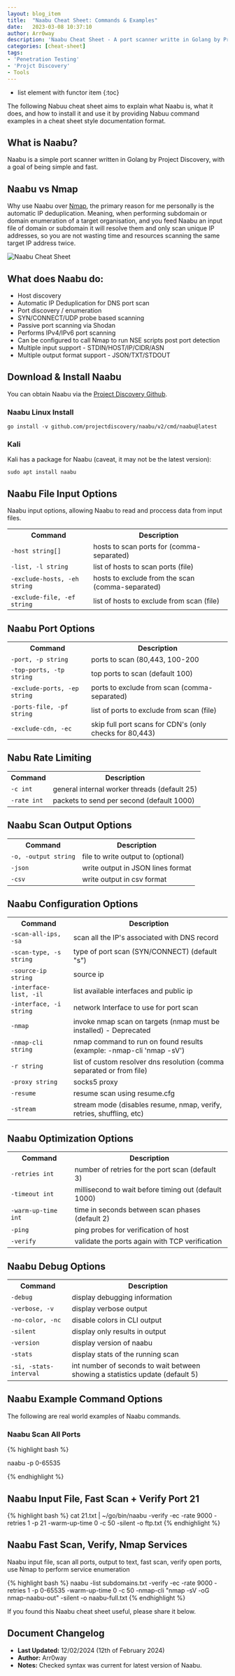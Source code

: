 ```yaml
---
layout: blog_item
title:  "Naabu Cheat Sheet: Commands & Examples"
date:   2023-03-08 10:37:10
author: Arr0way
description: 'Naabu Cheat Sheet - A port scanner writte in Golang by Project Discovery. What is it, and how to use it with command examples.'
categories: [cheat-sheet]
tags:
- 'Penetration Testing'
- 'Projct Discovery'
- Tools
---
```


* list element with functor item
{:toc}

The following Nabuu cheat sheet aims to explain what Naabu is, what it does, and how to install it and use it by providing Nabuu command examples in a cheat sheet style documentation format.

## What is Naabu?

Naabu is a simple port scanner written in Golang by Project Discovery, with a goal of being simple and fast.

## Naabu vs Nmap 

Why use Naabu over [Nmap](https://highon.coffee/blog/nmap-cheat-sheet/), the primary reason for me personally is the automatic IP deduplication. Meaning, when performing subdomain or domain enumeration of a target organisation, and you feed Naabu an input file of domain or subdomain it will resolve them and only scan unique IP addresses, so you are not wasting time and resources scanning the same target IP address twice. 

![Naabu Cheat Sheet](/img/naabu-command-cheat-sheet.jpg)

## What does Naabu do:

* Host discovery
* Automatic IP Deduplication for DNS port scan
* Port discovery / enumeration
* SYN/CONNECT/UDP probe based scanning
* Passive port scanning via Shodan
* Performs IPv4/IPv6 port scanning
* Can be configured to call Nmap to run NSE scripts post port detection
* Multiple input support - STDIN/HOST/IP/CIDR/ASN
* Multiple output format support - JSON/TXT/STDOUT

## Download & Install Naabu

You can obtain Naabu via the [Project Discovery Github](https://github.com/projectdiscovery/naabu).  

### Naabu Linux Install 

```
go install -v github.com/projectdiscovery/naabu/v2/cmd/naabu@latest
```

### Kali

Kali has a package for Naabu (caveat, it may not be the latest version):

```
sudo apt install naabu
```


<div class="mobile-side-scroller">
  <h2>Naabu File Input Options</h2>
  <p>Naabu input options, allowing Naabu to read and proccess data from input files. </p>
  <table>
    <tr>
      <th>Command</th>
      <th>Description</th>
    </tr>
    <tr>
      <td><code>-host string[]</code></td>
      <td>hosts to scan ports for (comma-separated)</td>
    </tr>
    <tr>
      <td><code>-list, -l string</code></td>
      <td>list of hosts to scan ports (file)</td>
    </tr>
    <tr>
      <td><code>-exclude-hosts, -eh string</code></td>
      <td>hosts to exclude from the scan (comma-separated)</td>
    </tr>
    <tr>
      <td><code>-exclude-file, -ef string</code></td>
      <td>list of hosts to exclude from scan (file)</td>
    </tr>
  </table>
  <h2>Naabu Port Options</h2>
  <table>
    <tr>
      <th>Command</th>
      <th>Description</th>
    </tr>
    <tr>
      <td><code>-port, -p string</code></td>
      <td>ports to scan (80,443, 100-200</td>
    </tr>
    <tr>
      <td><code>-top-ports, -tp string</code></td>
      <td>top ports to scan (default 100)</td>
    </tr>
    <tr>
      <td><code>-exclude-ports, -ep string</code></td>
      <td>ports to exclude from scan (comma-separated)</td>
    </tr>
    <tr>
      <td><code>-ports-file, -pf string</code></td>
      <td>list of ports to exclude from scan (file)</td>
    </tr>
    <tr>
      <td><code>-exclude-cdn, -ec</code></td>
      <td>skip full port scans for CDN's (only checks for 80,443)</td>
    </tr>
  </table>
  <h2>Nabu Rate Limiting</h2>
  <table>
    <tr>
      <th>Command</th>
      <th>Description</th>
    </tr>
    <tr>
      <td><code>-c int</code></td>
      <td>general internal worker threads (default 25)</td>
    </tr>
    <tr>
      <td><code>-rate int</code></td>
      <td>packets to send per second (default 1000)</td>
    </tr>
  </table>
  <h2>Naabu Scan Output Options</h2>
  <table>
    <tr>
      <th>Command</th>
      <th>Description</th>
    </tr>
    <tr>
      <td><code>-o, -output string</code></td>
      <td>file to write output to (optional)</td>
    </tr>
    <tr>
      <td><code>-json</code></td>
      <td>write output in JSON lines format</td>
    </tr>
    <tr>
      <td><code>-csv</code></td>
      <td>write output in csv format</td>
    </tr>
  </table>
  <h2>Naabu Configuration Options</h2>
  <table>
    <tr>
      <th>Command</th>
      <th>Description</th>
    </tr>
    <tr>
      <td><code>-scan-all-ips, -sa</code></td>
      <td>scan all the IP's associated with DNS record</td>
    </tr>
    <tr>
      <td><code>-scan-type, -s string</code></td>
      <td>type of port scan (SYN/CONNECT) (default "s")</td>
    </tr>
    <tr>
      <td><code>-source-ip string</code></td>
      <td>source ip</td>
    </tr>
    <tr>
      <td><code>-interface-list, -il</code></td>
      <td>list available interfaces and public ip</td>
    </tr>
    <tr>
      <td><code>-interface, -i string</code></td>
      <td>network Interface to use for port scan</td>
    </tr>
    <tr>
      <td><code>-nmap</code></td>
      <td>invoke nmap scan on targets (nmap must be installed) - Deprecated</td>
    </tr>
    <tr>
      <td><code>-nmap-cli string</code></td>
      <td>nmap command to run on found results (example: -nmap-cli 'nmap -sV')</td>
    </tr>
    <tr>
      <td><code>-r string</code></td>
      <td>list of custom resolver dns resolution (comma separated or from file)</td>
    </tr>
    <tr>
      <td><code>-proxy string</code></td>
      <td>socks5 proxy</td>
    </tr>
    <tr>
      <td><code>-resume</code></td>
      <td>resume scan using resume.cfg</td>
    </tr>
    <tr>
      <td><code>-stream</code></td>
      <td>stream mode (disables resume, nmap, verify, retries, shuffling, etc)</td>
    </tr>
  </table>
  <h2>Naabu Optimization Options</h2>
  <table>
    <tr>
      <th>Command</th>
      <th>Description</th>
    </tr>
    <tr>
      <td><code>-retries int</code></td>
      <td>number of retries for the port scan (default 3)</td>
    </tr>
    <tr>
      <td><code>-timeout int</code></td>
      <td>millisecond to wait before timing out (default 1000)</td>
    </tr>
    <tr>
      <td><code>-warm-up-time int</code></td>
      <td>time in seconds between scan phases (default 2)</td>
    </tr>
    <tr>
      <td><code>-ping</code></td>
      <td>ping probes for verification of host</td>
    </tr>
    <tr>
      <td><code>-verify</code></td>
      <td>validate the ports again with TCP verification</td>
    </tr>
  </table>
  <h2>Naabu Debug Options</h2>
  <table>
    <tr>
      <th>Command</th>
      <th>Description</th>
    </tr>
    <tr>
      <td><code>-debug</code></td>
      <td>display debugging information</td>
    </tr>
    <tr>
      <td><code>-verbose, -v</code></td>
      <td>display verbose output</td>
    </tr>
    <tr>
      <td><code>-no-color, -nc</code></td>
      <td>disable colors in CLI output</td>
    </tr>
    <tr>
      <td><code>-silent</code></td>
      <td>display only results in output</td>
    </tr>
    <tr>
      <td><code>-version</code></td>
      <td>display version of naabu</td>
    </tr>
    <tr>
      <td><code>-stats</code></td>
      <td>display stats of the running scan</td>
    </tr>
    <tr>
      <td><code>-si, -stats-interval</code></td>
      <td>int number of seconds to wait between showing a statistics update (default 5)</td>
    </tr>
  </table>
</div>


## Naabu Example Command Options

The following are real world examples of Naabu commands.

### Naabu Scan All Ports

{% highlight bash %}

naabu -p 0-65535

{% endhighlight %}

## Naabu Input File, Fast Scan + Verify Port 21

{% highlight bash %}
cat 21.txt | ~/go/bin/naabu -verify -ec -rate 9000 -retries 1 -p 21 -warm-up-time 0 -c 50 -silent -o ftp.txt
{% endhighlight %}

## Naabu Fast Scan, Verify, Nmap Services 

Naabu input file, scan all ports, output to text, fast scan, verify open ports, use Nmap to perform service enumeration 

{% highlight bash %}
naabu -list subdomains.txt -verify -ec -rate 9000 -retries 1 -p 0-65535 -warm-up-time 0 -c 50 -nmap-cli "nmap -sV -oG nmap-naabu-out" -silent -o naabu-full.txt
{% endhighlight %}

If you found this Naabu cheat sheet useful, please share it below. 

## Document Changelog 

- **Last Updated:** 12/02/2024 (12th of February 2024)
- **Author:** Arr0way 
- **Notes:** Checked syntax was current for latest version of Naabu. 
